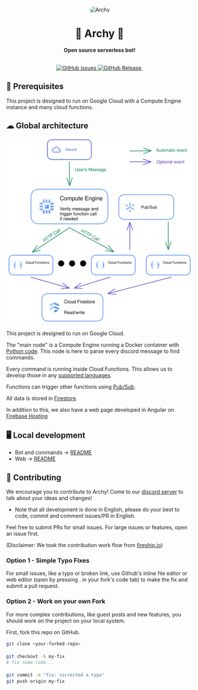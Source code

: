 <div align="center">
  <br>
  <img alt="Archy" style="border-radius: 15px;" src="https://storage.googleapis.com/froge-public-bucket-prod/archy.jpg" width="300px">
  <h1>🐸 Archy 🐸</h1>
  <strong>Open source serverless bot!</strong>
</div>
<br>
<p align="center">
  <a href="https://github.com/ArmandBriere/archy/issues">
    <img src="https://img.shields.io/github/issues/ArmandBriere/archy" alt="GitHub issues">
  </a>
  <a href="https://github.com/ArmandBriere/archy/releases">
    <img src="https://img.shields.io/github/v/release/ArmandBriere/archy" alt="GitHub Release">
  </a>
  <a href="https://discord.gg/y76YCwFp3d">
    <img src="https://discordapp.com/api/guilds/964701887540645908/widget.png" alt="">
  </a>
</p>

## 📖 Prerequisites

This project is designed to run on Google Cloud with a Compute Engine instance and many cloud functions.

## ☁ Global architecture

<div align="center">
  <img src="./assets/architeture.svg" alt="Project architecture">
</div>

This project is designed to run on Google Cloud.

The "main node" is a Compute Engine running a Docker container with [Python code](https://github.com/ArmandBriere/Archy/blob/main/src/main.py). This node is here to parse every discord message to find commands.

Every command is running inside Cloud Functions. This allows us to develop those in any [supported languages](https://cloud.google.com/functions/docs/writing).

Functions can trigger other functions using [Pub/Sub](https://cloud.google.com/pubsub/docs/overview).

All data is stored in [Firestore](https://firebase.google.com/docs/firestore).

In addition to this, we also have a web page developed in Angular on [Firebase Hosting](https://firebase.google.com/docs/hosting)

## 🖥️ Local development

- Bot and commands -> [README](https://github.com/ArmandBriere/Archy/blob/main/src/README.md)
- Web -> [README](https://github.com/ArmandBriere/Archy/blob/main/web/README.py)

## 🤝 Contributing

We encourage you to contribute to Archy! Come to our [discord server](https://discord.gg/y76YCwFp3d) to talk about your ideas and changes!

- Note that all development is done in English, please do your best to code, commit and comment issues/PR in English.

Feel free to submit PRs for small issues. For large issues or features, open an issue first.

(Disclaimer: We took the contribution work flow from [fireship.io](https://github.com/fireship-io/fireship.io))

### Option 1 - Simple Typo Fixes

For small issues, like a typo or broken link, use Github's inline file editor or web editor (open by pressing . in your fork's code tab) to make the fix and submit a pull request.

### Option 2 - Work on your own Fork

For more complex contributions, like guest posts and new features, you should work on the project on your local system.

First, fork this repo on GitHub.

```bash
git clone <your-forked-repo>

git checkout -b my-fix
# fix some code...

git commit -m "fix: corrected a typo"
git push origin my-fix
```
